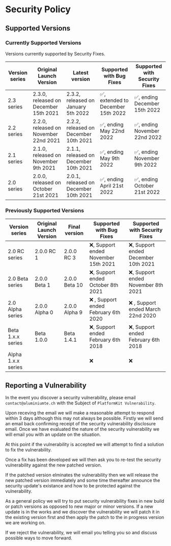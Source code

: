 # Security Policy

## Supported Versions

### Currently Supported Versions
Versions currently supported by Security Fixes.

| Version series | Original Launch Version | Latest version | Supported with Bug Fixes | Supported with Security Fixes | 
|--| --|--|--|--|
| 2.3 series | 2.3.0, released on December 15th 2021 | 2.3.2, released on January 5th 2022 | :white_check_mark:, extended to December 15th 2022 | :white_check_mark:, ending December 15th 2022 |
| 2.2 series | 2.2.0, released on November 22nd 2021 | 2.2.2, released on December 10th 2021 | :white_check_mark:, ending May 22nd 2022 | :white_check_mark:, ending November 22nd 2022 |
| 2.1 series | 2.1.0, released on November 9th 2021 | 2.1.1, released on December 10th 2021 | :white_check_mark:, ending May 9th 2022 | :white_check_mark:, ending November 9th 2022 |
| 2.0 series | 2.0.0, released on October 21st 2021 | 2.0.1, released on December 10th 2021 | :white_check_mark:, ending April 21st 2022 | :white_check_mark:, ending October 21st 2022 |

### Previously Supported Versions
| Version series | Original Launch Version | Final version | Supported with Bug Fixes | Supported with Security Fixes | 
|--| --|--|--|--|
| 2.0 RC series | 2.0.0 RC 1 | 2.0.0 RC 3 | :x:, Support ended November 15th 2021 | :x:, Support ended December 10th 2021 |
| 2.0 Beta series | 2.0.0 Beta 1 | 2.0.0 Beta 10 | :x:, Support ended October 8th 2021 | :x:, Support ended November 8th 2021 |
| 2.0 Alpha series | 2.0.0 Alpha 0 | 2.0.0 Alpha 9 |:x: , Support ended February 6th 2020 | :x: , Support ended March 22nd 2020 |
| Beta 1.x.x series | Beta 1.0.0 | Beta 1.4.1 |:x:, Support ended February 6th 2018 | :x:, Support ended February 6th 2018 |
| Alpha 1.x.x series | | | :x: | :x: |

## Reporting a Vulnerability

In the event you discover a security vulnerability, please email ``contact@aluminiumte.ch`` with the Subject of ``PlatformKit Vulnerability``.

Upon receving the email we will make a reasonable attempt to respond within 3 days although this may not always be possible. Firstly we will send an email back confirming receipt of the security vulnerability disclosure email.
Once we have evaluated the nature of the security vulnerability we will email you with an update on the situation.

At this point if the vulnerability is accepted we will attempt to find a solution to fix the vulnerability. 

Once a fix has been developed we will then ask you to re-test the security vulnerability against the new patched version.

If the patched version elminates the vulnerability then we will release the new patched version immediately and some time thereafter announce the security update's existance and how to be protected against the vulnerability.

As a general policy we will try to put security vulnerability fixes in new build or patch versions as opposed to new major or minor versions.
If a new update is in the works and we discover the vulnerability we will patch it in the existing version first and then apply the patch to the in progress version we are working on.

If we reject the vulnerability, we will email you telling you so and discuss possible ways to move forward.
